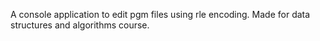 A console application to edit pgm files using rle encoding. Made for data structures and algorithms course.
